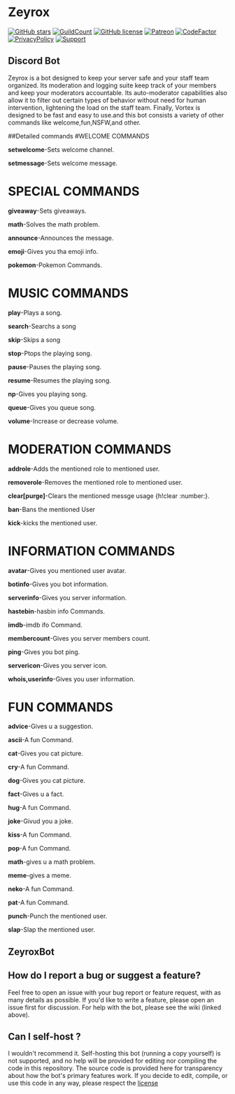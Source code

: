 # Zeyrox
[![GitHub stars](https://img.shields.io/github/stars/jagrosh/Vortex.svg?style=social&label=Stars&style=flat)](https://github.com/jagrosh/Vortex/stargazers)
 [![GuildCount](https://img.shields.io/badge/dynamic/json.svg?label=servers&url=https%3A%2F%2Fdiscord.bots.gg%2Fapi%2Fv1%2Fbots%2F240254129333731328&query=%24.guildCount&colorB=71A2B1)](https://discord.bots.gg/bots/240254129333731328)
 [![GitHub license](https://img.shields.io/github/license/jagrosh/Vortex.svg)](https://github.com/jagrosh/Vortex/blob/master/LICENSE)
[![Patreon](https://img.shields.io/badge/Donate-Patreon-orange.svg)](https://www.patreon.com/jagrosh) 
[![CodeFactor](https://www.codefactor.io/repository/github/jagrosh/vortex/badge)](https://www.codefactor.io/repository/github/jagrosh/vortex)
<br>
[![PrivacyPolicy](https://img.shields.io/badge/Privacy%20Policy--lightgrey.svg?style=social)](https://gist.github.com/jagrosh/f1df4441f94ca06274fa78db7cc3c526#privacy-policy)
[![Support](https://discordapp.com/api/guilds/147698382092238848/widget.png?style=shield)](https://discord.gg/0p9LSGoRLu6Pet0k)


## Discord Bot
Zeyrox is a bot designed to keep your server safe and your staff team organized. Its moderation and logging suite keep track of your members and keep your moderators accountable. Its auto-moderator capabilities also allow it to filter out certain types of behavior without need for human intervention, lightening the load on the staff team. Finally, Vortex is designed to be fast and easy to use.and this bot consists a variety of other commands like welcome,fun,NSFW,and other.

##Detailed commands
#WELCOME COMMANDS

**setwelcome**-Sets welcome channel.

**setmessage**-Sets welcome message.

# SPECIAL COMMANDS

**giveaway**-Sets giveaways.

**math**-Solves the math problem.

**announce**-Announces the message.

**emoji**-Gives you tha emoji info.

**pokemon**-Pokemon Commands.

# MUSIC COMMANDS

**play**-Plays a song.

**search**-Searchs a song

**skip**-Skips a song

**stop**-Ptops the playing song.

**pause**-Pauses the playing song.

**resume**-Resumes the playing song.

**np**-Gives you playing song.

**queue**-Gives you queue song.

**volume**-Increase or decrease volume.


# MODERATION COMMANDS

**addrole**-Adds the mentioned role to mentioned user.

**removerole**-Removes the mentioned role to mentioned user.

**clear[purge]**-Clears the mentioned messge usage {h!clear :number:}.

**ban**-Bans the mentioned User

**kick**-kicks the mentioned user.

# INFORMATION COMMANDS

**avatar**-Gives you mentioned user avatar.

**botinfo**-Gives you bot information.

**serverinfo**-Gives you server information.

**hastebin**-hasbin info Commands.

**imdb**-imdb ifo Command.

**membercount**-Gives you server members count.

**ping**-Gives you bot ping.

**servericon**-Gives you server icon.

**whois,userinfo**-Gives you user information.

# FUN COMMANDS

**advice**-Gives u a suggestion.

**ascii**-A fun Command.

**cat**-Gives you cat picture.

**cry**-A fun Command.

**dog**-Gives you cat picture.

**fact**-Gives u a fact.

**hug**-A fun Command.

**joke**-Givud you a joke.

**kiss**-A fun Command.

**pop**-A fun Command.

**math**-gives u a math problem.

**meme**-gives a meme.

**neko**-A fun Command.

**pat**-A fun Command.

**punch**-Punch the mentioned user.

**slap**-Slap the mentioned user.



## ZeyroxBot
## How do I report a bug or suggest a feature?
Feel free to open an issue with your bug report or feature request, with as many details as possible. If you'd like to write a feature, please open an issue first for discussion. For help with the bot, please see the wiki (linked above).


## Can I self-host ?
I wouldn't recommend it. Self-hosting this bot (running a copy yourself) is not supported, and no help will be provided for editing nor compiling the code in this repository. The source code is provided here for transparency about how the bot's primary features work. If you decide to edit, compile, or use this code in any way, please respect the [license](https://github.com/jagrosh/Vortex/blob/master/LICENSE)
